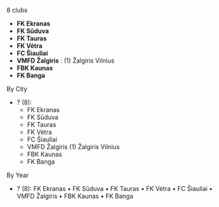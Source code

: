 8 clubs

- **FK Ekranas**
- **FK Sūduva**
- **FK Tauras**
- **FK Vėtra**
- **FC Šiauliai**
- **VMFD Žalgiris** : (1) Žalgiris Vilnius
- **FBK Kaunas**
- **FK Banga**




By City

- ? (8): 
  - FK Ekranas 
  - FK Sūduva 
  - FK Tauras 
  - FK Vėtra 
  - FC Šiauliai 
  - VMFD Žalgiris  (1) Žalgiris Vilnius
  - FBK Kaunas 
  - FK Banga 




By Year

- ? (8):   FK Ekranas • FK Sūduva • FK Tauras • FK Vėtra • FC Šiauliai • VMFD Žalgiris • FBK Kaunas • FK Banga




